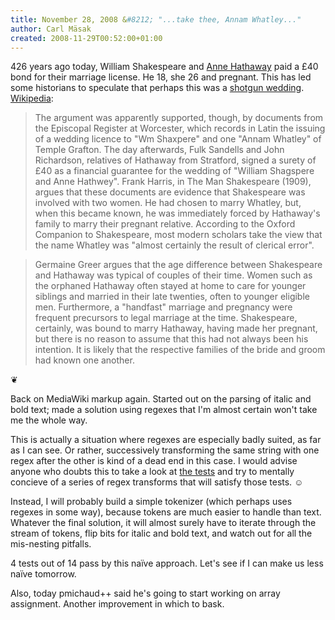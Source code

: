 ```yaml
---
title: November 28, 2008 &#8212; "...take thee, Annam Whatley..."
author: Carl Mäsak
created: 2008-11-29T00:52:00+01:00
---
```

426 years ago today, William Shakespeare and [Anne Hathaway](http://en.wikipedia.org/wiki/Anne_Hathaway_(Shakespeare)) paid a £40 bond for their marriage license. He 18, she 26 and pregnant. This has led some historians to speculate that perhaps this was a [shotgun wedding](http://en.wikipedia.org/wiki/Shotgun_wedding). [Wikipedia](http://en.wikipedia.org/wiki/Anne_Hathaway_(Shakespeare)):

<blockquote><div><p>The argument was apparently supported, though, by documents from the Episcopal Register at Worcester, which records in Latin the issuing of a wedding licence to "Wm Shaxpere" and one "Annam Whatley" of Temple Grafton. The day afterwards, Fulk Sandells and John Richardson, relatives of Hathaway from Stratford, signed a surety of &#163;40 as a financial guarantee for the wedding of "William Shagspere and Anne Hathwey". Frank Harris, in The Man Shakespeare (1909), argues that these documents are evidence that Shakespeare was involved with two women. He had chosen to marry Whatley, but, when this became known, he was immediately forced by Hathaway's family to marry their pregnant relative. According to the Oxford Companion to Shakespeare, most modern scholars take the view that the name Whatley was "almost certainly the result of clerical error".</p></div></blockquote>

<blockquote><div><p>Germaine Greer argues that the age difference between Shakespeare and Hathaway was typical of couples of their time. Women such as the orphaned Hathaway often stayed at home to care for younger siblings and married in their late twenties, often to younger eligible men. Furthermore, a "handfast" marriage and pregnancy were frequent precursors to legal marriage at the time. Shakespeare, certainly, was bound to marry Hathaway, having made her pregnant, but there is no reason to assume that this had not always been his intention. It is likely that the respective families of the bride and groom had known one another.</p></div></blockquote>

<p class='separator'>&#10086;</p>

Back on MediaWiki markup again. Started out on the parsing of italic and bold text; made a solution using regexes that I'm almost certain won't take me the whole way.

This is actually a situation where regexes are especially badly suited, as far as I can see. Or rather, successively transforming the same string with one regex after the other is kind of a dead end in this case. I would advise anyone who doubts this to take a look at [the tests](http://github.com/viklund/november/tree/mediawiki-markup/p6w/t/markup/mediawiki/07-italic-and-bold.t) and try to mentally concieve of a series of regex transforms that will satisfy those tests. ☺

Instead, I will probably build a simple tokenizer (which perhaps uses regexes in some way), because tokens are much easier to handle than text. Whatever the final solution, it will almost surely have to iterate through the stream of tokens, flip bits for italic and bold text, and watch out for all the mis-nesting pitfalls.

4 tests out of 14 pass by this naïve approach. Let's see if I can make us less naïve tomorrow.

Also, today pmichaud++ said he's going to start working on array assignment. Another improvement in which to bask.



